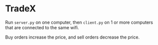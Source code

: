 # TradeX

Run `server.py` on one computer, then `client.py` on 1 or more computers that are connected to the same wifi. 

Buy orders increase the price, and sell orders decrease the price. 
